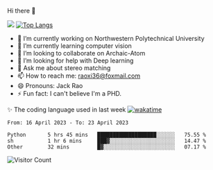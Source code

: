 Hi there 👋

![](https://github-readme-stats.vercel.app/api?username=Raohaocheng)
[![Top Langs](https://github-readme-stats.vercel.app/api/top-langs/?username=Raohaocheng&layout=compact)](https://github.com/anuraghazra/github-readme-stats)

- 🔭 I’m currently working on Northwestern Polytechnical University
- 🌱 I’m currently learning computer vision
- 👯 I’m looking to collaborate on Archaic-Atom
- 🤔 I’m looking for help with Deep learning
- 💬 Ask me about stereo matching
- 📫 How to reach me: raoxi36@foxmail.com
- 😄 Pronouns: Jack Rao
- ⚡ Fun fact: I can't believe I'm a PHD.

✨ The coding language used in last week [![wakatime](https://wakatime.com/badge/user/51ec5ec7-4742-4243-9eea-732ade32c0b7.svg)](https://wakatime.com/@51ec5ec7-4742-4243-9eea-732ade32c0b7)
<!--START_SECTION:waka-->

```text
From: 16 April 2023 - To: 23 April 2023

Python       5 hrs 45 mins   ███████████████████░░░░░░   75.55 %
sh           1 hr 6 mins     ███▓░░░░░░░░░░░░░░░░░░░░░   14.47 %
Other        32 mins         █▓░░░░░░░░░░░░░░░░░░░░░░░   07.17 %
```

<!--END_SECTION:waka-->

![Visitor Count](https://profile-counter.glitch.me/Raohaocheng/count.svg)

